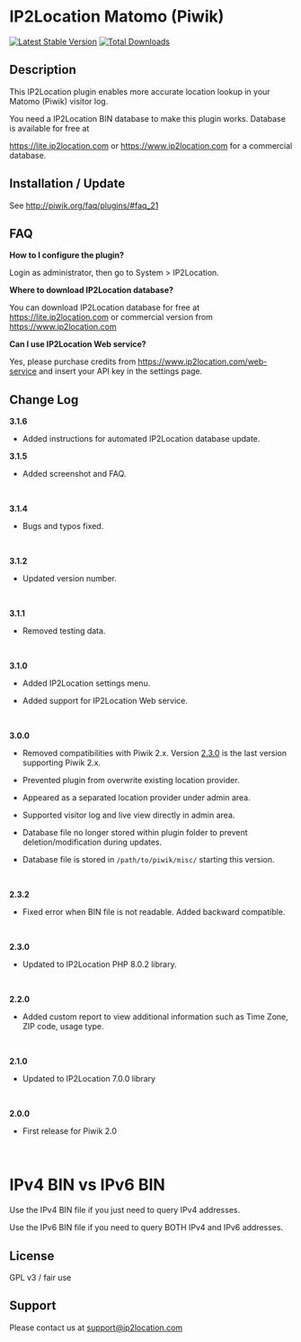 # IP2Location Matomo (Piwik)
[![Latest Stable Version](https://img.shields.io/packagist/v/ip2location/ip2location-piwik.svg)](https://packagist.org/packages/ip2location/ip2location-piwik)
[![Total Downloads](https://img.shields.io/packagist/dt/ip2location/ip2location-piwik.svg?style=flat-square)](https://packagist.org/packages/ip2location/ip2location-piwik)

## Description

This IP2Location plugin enables more accurate location lookup in your Matomo (Piwik) visitor log.

You need a IP2Location BIN database to make this plugin works. Database is available for free at

https://lite.ip2location.com or https://www.ip2location.com for a commercial database.



## Installation / Update

See http://piwik.org/faq/plugins/#faq_21

## FAQ

__How to I configure the plugin?__

Login as administrator, then go to System > IP2Location.



__Where to download IP2Location database?__

You can download IP2Location database for free at https://lite.ip2location.com or commercial version from https://www.ip2location.com



__Can I use IP2Location Web service?__

Yes, please purchase credits from https://www.ip2location.com/web-service and insert your API key in the settings page.



## Change Log

__3.1.6__

* Added instructions for automated IP2Location database update.



__3.1.5__

* Added screenshot and FAQ.

  ​

__3.1.4__

* Bugs and typos fixed.

  ​

__3.1.2__

* Updated version number.

  ​

__3.1.1__

* Removed testing data.

  ​


__3.1.0__

* Added IP2Location settings menu.

* Added support for IP2Location Web service.

  ​

__3.0.0__

- Removed compatibilities with Piwik 2.x. Version [2.3.0](https://github.com/ip2location/ip2location-piwik/releases/tag/2.3.0) is the last version supporting Piwik 2.x.

- Prevented plugin from overwrite existing location provider.

- Appeared as a separated location provider under admin area.

- Supported visitor log and live view directly in admin area.

- Database file no longer stored within plugin folder to prevent deletion/modification during updates.

- Database file is stored in `/path/to/piwik/misc/` starting this version.

  ​

__2.3.2__

* Fixed error when BIN file is not readable. Added backward compatible.

  ​

__2.3.0__
* Updated to IP2Location PHP 8.0.2 library.

  ​

__2.2.0__
* Added custom report to view additional information such as Time Zone, ZIP code, usage type.

  ​

__2.1.0__
* Updated to IP2Location 7.0.0 library

  ​

__2.0.0__
* First release for Piwik 2.0

  ​

IPv4 BIN vs IPv6 BIN
====================

Use the IPv4 BIN file if you just need to query IPv4 addresses.

Use the IPv6 BIN file if you need to query BOTH IPv4 and IPv6 addresses.


## License

GPL v3 / fair use



## Support

Please contact us at support@ip2location.com
